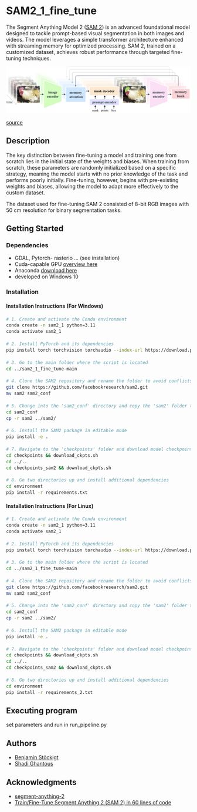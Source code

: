 # SAM2_1_fine_tune
The Segment Anything Model 2 ([SAM 2](https://github.com/facebookresearch/segment-anything-2?tab=readme-ov-file#download-checkpoints)) is an advanced foundational model designed to tackle prompt-based visual segmentation in both images and videos. 
The model leverages a simple transformer architecture enhanced with streaming memory for optimized processing. SAM 2, trained on a customized dataset, achieves robust performance through targeted fine-tuning techniques.

![model_diagram](https://github.com/LUP-LuftbildUmweltPlanung/SAM2_1_fine_tune/blob/main/environment/model_diagram.png)

[source](https://arxiv.org/pdf/2408.00714)

## Description

The key distinction between fine-tuning a model and training one from scratch lies in the initial state of the weights and biases. When training from scratch, these parameters are randomly initialized based on a specific strategy, meaning the model starts with no prior knowledge of the task and performs poorly initially. Fine-tuning, however, begins with pre-existing weights and biases, allowing the model to adapt more effectively to the custom dataset.

The dataset used for fine-tuning SAM 2 consisted of 8-bit RGB images with 50 cm resolution for binary segmentation tasks.


## Getting Started

### Dependencies
* GDAL, Pytorch- rasterio ... (see installation)
* Cuda-capable GPU [overview here](https://developer.nvidia.com/cuda-gpus)
* Anaconda [download here](https://www.anaconda.com/download)
* developed on Windows 10

### Installation
#### Installation Instructions (For Windows)
```bash
# 1. Create and activate the Conda environment
conda create -n sam2_1 python=3.11
conda activate sam2_1

# 2. Install PyTorch and its dependencies
pip install torch torchvision torchaudio --index-url https://download.pytorch.org/whl/cu118

# 3. Go to the main folder where the script is located
cd ../sam2_1_fine_tune-main

# 4. Clone the SAM2 repository and rename the folder to avoid conflicts
git clone https://github.com/facebookresearch/sam2.git
mv sam2 sam2_conf

# 5. Change into the 'sam2_conf' directory and copy the 'sam2' folder to the 'sam2_1_fine_tune-main' folder
cd sam2_conf
cp -r sam2 ../sam2/

# 6. Install the SAM2 package in editable mode
pip install -e .

# 7. Navigate to the 'checkpoints' folder and download model checkpoints
cd checkpoints && download_ckpts.sh
cd ../..
cd checkpoints_sam2 && download_ckpts.sh

# 8. Go two directories up and install additional dependencies
cd environment
pip install -r requirements.txt
```

#### Installation Instructions (For Linux)
```bash
# 1. Create and activate the Conda environment
conda create -n sam2_1 python=3.11
conda activate sam2_1

# 2. Install PyTorch and its dependencies
pip install torch torchvision torchaudio --index-url https://download.pytorch.org/whl/cu118

# 3. Go to the main folder where the script is located
cd ../sam2_1_fine_tune-main

# 4. Clone the SAM2 repository and rename the folder to avoid conflicts
git clone https://github.com/facebookresearch/sam2.git
mv sam2 sam2_conf

# 5. Change into the 'sam2_conf' directory and copy the 'sam2' folder to the 'sam2_1_fine_tune-main' folder
cd sam2_conf
cp -r sam2 ../sam2/

# 6. Install the SAM2 package in editable mode
pip install -e .

# 7. Navigate to the 'checkpoints' folder and download model checkpoints
cd checkpoints && download_ckpts.sh
cd ../..
cd checkpoints_sam2 && download_ckpts.sh

# 8. Go two directories up and install additional dependencies
cd environment
pip install -r requirements_2.txt
```
## Executing program
set parameters and run in run_pipeline.py

## Authors

* [Benjamin Stöckigt](https://github.com/benjaminstoeckigt)
* [Shadi Ghantous](https://github.com/Shadiouss)

## Acknowledgments

* [segment-anything-2](https://github.com/facebookresearch/segment-anything-2?tab=readme-ov-file#download-checkpoints)
* [Train/Fine-Tune Segment Anything 2 (SAM 2) in 60 lines of code](https://medium.com/@sagieppel/train-fine-tune-segment-anything-2-sam-2-in-60-lines-of-code-928dd29a63b3)


